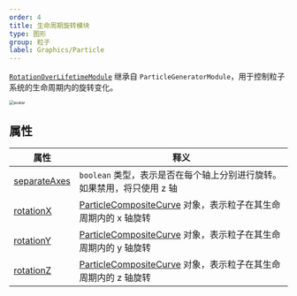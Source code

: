 ```yaml
---
order: 4
title: 生命周期旋转模块
type: 图形
group: 粒子
label: Graphics/Particle
---
```


[`RotationOverLifetimeModule`](${api}core/RotationOverLifetimeModule) 继承自 `ParticleGeneratorModule`，用于控制粒子系统的生命周期内的旋转变化。

<img src="https://mdn.alipayobjects.com/huamei_qbugvr/afts/img/A*mEUfRa3o7V8AAAAAAAAAAAAADtKFAQ/original" alt="avatar" style="zoom:50%;" />

## 属性

| 属性                                                               | 释义                                                                                                |
| ------------------------------------------------------------------ | --------------------------------------------------------------------------------------------------- |
| [separateAxes](${api}core/RotationOverLifetimeModule#separateAxes) | `boolean` 类型，表示是否在每个轴上分别进行旋转。如果禁用，将只使用 z 轴                             |
| [rotationX](${api}core/RotationOverLifetimeModule#rotationX)       | [ParticleCompositeCurve](${api}core/ParticleCompositeCurve) 对象，表示粒子在其生命周期内的 x 轴旋转 |
| [rotationY](${api}core/RotationOverLifetimeModule#rotationY)       | [ParticleCompositeCurve](${api}core/ParticleCompositeCurve) 对象，表示粒子在其生命周期内的 y 轴旋转 |
| [rotationZ](${api}core/RotationOverLifetimeModule#rotationZ)       | [ParticleCompositeCurve](${api}core/ParticleCompositeCurve) 对象，表示粒子在其生命周期内的 z 轴旋转 |
